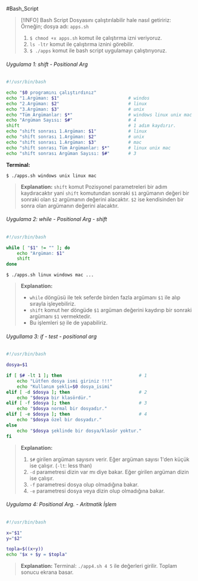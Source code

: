 #Bash_Script


> [!INFO]
> Bash Script Dosyasını çalıştırılabilir hale nasıl getiririz: Örneğin; dosya adı: `apps.sh`
> 1. `$ chmod +x apps.sh`    komut ile çalıştırma izni veriyoruz.
> 2. `ls -ltr` komut ile çalıştırma iznini görebilir.
> 3. `$ ./apps`  komut ile bash script  uygulamayı çalıştırıyoruz.

###### Uygulama 1: shift - Positional Arg
```bash
#!/usr/bin/bash

echo "$0 programını çalıştırdınız"
echo "1.Argüman: $1"                          # windos
echo "2.Argüman: $2"                          # linux
echo "3.Argüman: $3"                          # unix
echo "Tüm Argümanlar: $*"                     # windows linux unix mac
echo "Argüman Sayısı: $#"                     # 4
shift                                         # 1 adım kaydırır.
echo "shift sonrası 1.Argüman: $1"            # linux
echo "shift sonrası 1.Argüman: $2"            # unix
echo "shift sonrası 1.Argüman: $3"            # mac
echo "shift sonrası Tüm Argümanlar: $*"       # linux unix mac
echo "shift sonrası Argüman Sayısı: $#"       # 3
```

**Terminal:**
```shell
$ ./apps.sh windows unix linux mac 
```
> **Explanation:**
> `shift` komut Pozisyonel parametreleri bir adım kaydıracaktır yani `shift` komutundan sonraki `$1` argümanın değeri bir sonraki olan `$2` argümanın değerini alacaktır. `$2` ise kendisinden bir sonra olan argümanın değerini alacaktır.

###### Uygulama 2: while - Positional Arg - shift
```bash
#!/usr/bin/bash

while [ "$1" != "" ]; do
	echo "Argüman: $1"
	shift
done
```

```shell
$ ./apps.sh linux windows mac ...
```

> **Explanation:**
> + `while` döngüsü ile  tek seferde  birden fazla argümanı `$1` ile alıp sırayla işleyebiliriz.
> + `shift` komut her döngüde `$1` argüman değerini kaydırıp bir sonraki argümanı `$1` vermektedir.
> + Bu işlemleri `$@` ile de yapabiliriz.

###### Uygullama 3: if - test - positional arg
```bash
#!/usr/bin/bash

dosya=$1

if [ $# -lt 1 ]; then                             # 1
	echo "Lütfen dosya ismi giriniz !!!"
	echo "Kullanım şekli=$0 dosya_isimi"
elif [ -d $dosya ]; then                          # 2
	echo "$dosya bir klasördür."
elif [ -f $dosya ]; then                          # 3
	echo "$dosya normal bir dosyadır."
elif [ -e $dosya ]; then                          # 4
	echo "$dosya özel bir dosyadır."
else
	echo "$dosya şeklinde bir dosya/klasör yoktur."
fi
```
> **Explanation:**
> 1. `$#` girilen argüman sayısını verir. Eğer argüman sayısı 1'den küçük ise çalışır. (`-lt`: less than)
> 2. `-d` parametresi dizin var mı diye bakar. Eğer girilen argüman dizin ise çalışır.
> 3. `-f` parametresi dosya olup olmadığına bakar.
> 4. `-e` parametresi dosya veya dizin olup olmadığına bakar.

###### Uygulama 4: Positional Arg. - Aritmatik İşlem
```bash
#!/usr/bin/bash

x="$1"
y="$2"

topla=$((x+y))
echo "$x + $y = $topla"
```
> **Explanation:**
> Terminal: `./app4.sh 4 5` ile değerleri girilir. Toplam sonucu ekrana basar.

